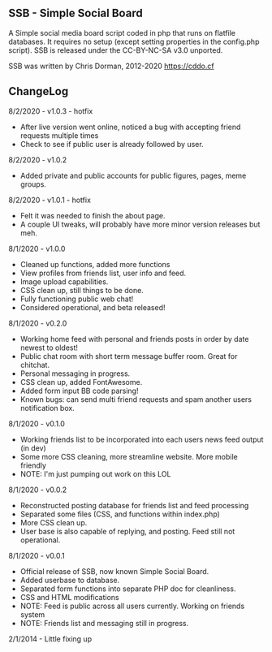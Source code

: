 SSB - Simple Social Board
----
A Simple social media board script coded in php that runs on flatfile databases. It requires 
no setup (except setting properties in the config.php script). SSB is released 
under the CC-BY-NC-SA v3.0 unported.

SSB was written by Chris Dorman, 2012-2020 <https://cddo.cf>


ChangeLog
----
8/2/2020 - v1.0.3 - hotfix
* After live version went online, noticed a bug with accepting friend requests multiple times
* Check to see if public user is already followed by user.

8/2/2020 - v1.0.2
* Added private and public accounts for public figures, pages, meme groups.

8/2/2020 - v1.0.1 - hotfix
* Felt it was needed to finish the about page.
* A couple UI tweaks, will probably have more minor version releases but meh.

8/1/2020 - v1.0.0
* Cleaned up functions, added more functions
* View profiles from friends list, user info and feed.
* Image upload capabilities.
* CSS clean up, still things to be done.
* Fully functioning public web chat!
* Considered operational, and beta released!

8/1/2020 - v0.2.0
* Working home feed with personal and friends posts in order by date newest to oldest!
* Public chat room with short term message buffer room. Great for chitchat.
* Personal messaging in progress.
* CSS clean up, added FontAwesome.
* Added form input BB code parsing!
* Known bugs: can send multi friend requests and spam another users notification box.

8/1/2020 - v0.1.0
* Working friends list to be incorporated into each users news feed output (in dev)
* Some more CSS cleaning, more streamline website. More mobile friendly 
* NOTE: I'm just pumping out work on this LOL

8/1/2020 - v0.0.2
* Reconstructed posting database for friends list and feed processing
* Separated some files (CSS, and functions within index.php)
* More CSS clean up.
* User base is also capable of replying, and posting. Feed still not operational.

8/1/2020 - v0.0.1
* Official release of SSB, now known Simple Social Board.
* Added userbase to database.
* Separated form functions into separate PHP doc for cleanliness.
* CSS and HTML modifications
* NOTE: Feed is public across all users currently. Working on friends system
* NOTE: Friends list and messaging still in progress.

2/1/2014 -
	Little fixing up
